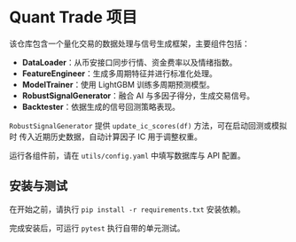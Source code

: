 # Quant Trade 项目

该仓库包含一个量化交易的数据处理与信号生成框架，主要组件包括：

- **DataLoader**：从币安接口同步行情、资金费率以及情绪指数。
- **FeatureEngineer**：生成多周期特征并进行标准化处理。
- **ModelTrainer**：使用 LightGBM 训练多周期预测模型。
- **RobustSignalGenerator**：融合 AI 与多因子得分，生成交易信号。
- **Backtester**：依据生成的信号回测策略表现。

`RobustSignalGenerator` 提供 `update_ic_scores(df)` 方法，可在启动回测或模拟时
传入近期历史数据，自动计算因子 IC 用于调整权重。

运行各组件前，请在 `utils/config.yaml` 中填写数据库与 API 配置。

## 安装与测试

在开始之前，请执行 `pip install -r requirements.txt` 安装依赖。

完成安装后，可运行 `pytest` 执行自带的单元测试。
